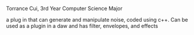Torrance Cui, 3rd Year Computer Science Major

a plug in that can generate and manipulate noise, coded using c++. Can be used as a plugin in a daw and has filter, envelopes, and effects
